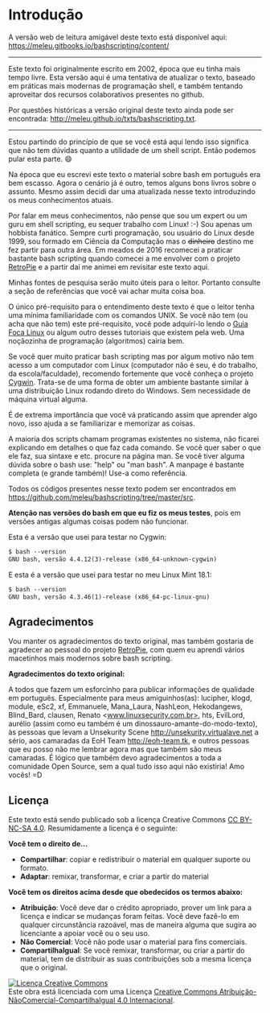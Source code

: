 # Introdução

A versão web de leitura amigável deste texto está disponível aqui: https://meleu.gitbooks.io/bashscripting/content/

---

Este texto foi originalmente escrito em 2002, época que eu tinha mais tempo
livre. Esta versão aqui é uma tentativa de atualizar o texto, baseado em práticas
mais modernas de programação shell, e também tentando aproveitar
dos recursos colaborativos presentes no github.

Por questões históricas a versão original deste texto ainda pode ser encontrada:
http://meleu.github.io/txts/bashscripting.txt.

---


Estou partindo do princípio de que se você está aqui lendo isso significa
que não tem dúvidas quanto a utilidade de um shell script. Então podemos
pular esta parte. :smile:

Na época que eu escrevi este texto o material sobre bash em português era
bem escasso. Agora o cenário já é outro, temos alguns bons livros sobre o
assunto. Mesmo assim decidi dar uma atualizada nesse texto introduzindo
os meus conhecimentos atuais.

Por falar em meus conhecimentos, não pense que sou um expert ou um guru em 
shell scripting, eu sequer trabalho com Linux! :-) Sou apenas um
hobbista fanático. Sempre curti programação, sou usuário do Linux desde 1999,
sou formado em Ciência da Computação mas o ~~dinheiro~~ destino me fez partir
para outra área. Em meados de 2016 recomecei a praticar bastante bash scripting
quando comecei a me envolver com o projeto [RetroPie](https://retropie.org.uk/)
e a partir daí me animei em revisitar este texto aqui.

Minhas fontes de pesquisa serão muito úteis para o leitor. Portanto consulte a
seção de referências que você vai achar muita coisa boa.

O único pré-requisito para o entendimento deste texto é que o leitor
tenha uma mínima familiaridade com os comandos UNIX. Se você não tem (ou acha
que não tem) este pré-requisito, você pode adquirí-lo lendo o [Guia Foca Linux](http://www.guiafoca.org/)
ou algum outro desses tutoriais que existem pela web. Uma noçãozinha de
programação (algoritmos) cairia bem.

Se você quer muito praticar bash scripting mas por algum motivo não tem acesso
a um computador com Linux (computador não é seu, é do trabalho, da
escola/faculdade), recomendo fortemente que você conheça o projeto [Cygwin](https://www.cygwin.com/).
Trata-se de uma forma de obter um ambiente bastante similar à uma distribuição
Linux rodando direto do Windows. Sem necessidade de máquina virtual alguma.

É de extrema importância que você vá praticando assim que aprender algo novo, isso ajuda a se familiarizar e memorizar as coisas.

A maioria dos scripts chamam programas existentes no sistema, não
ficarei explicando em detalhes o que faz cada comando. Se você quer
saber o que ele
faz, sua sintaxe e etc. procure na página man. Se você tiver alguma
dúvida sobre o bash use: "help" ou "man bash". A manpage é bastante
completa (e grande também)! Use-a como referência.

Todos os códigos presentes nesse texto podem ser encontrados em https://github.com/meleu/bashscripting/tree/master/src.

**Atenção nas versões do bash em que eu fiz os meus testes**, pois em versões antigas
algumas coisas podem não funcionar. 

Esta é a versão que usei para testar no Cygwin:

```txt
$ bash --version
GNU bash, versão 4.4.12(3)-release (x86_64-unknown-cygwin)
```

E esta é a versão que usei para testar no meu Linux Mint 18.1:

```txt
$ bash --version
GNU bash, versão 4.3.46(1)-release (x86_64-pc-linux-gnu)
```

## Agradecimentos

Vou manter os agradecimentos do texto original, mas também gostaria de agradecer
ao pessoal do projeto [RetroPie](https://retropie.org.uk/), com quem eu aprendi
vários macetinhos mais modernos sobre bash scripting.

**Agradecimentos do texto original:**

A todos que fazem um esforcinho para publicar informações
de qualidade em português. Especialmente para meus amiguinhos(as): lucipher, klogd, module, eSc2,
xf, Emmanuele, Mana_Laura, NashLeon, Hekodangews, Blind_Bard, clausen,
Renato <www.linuxsecurity.com.br>, hts, EvilLord, aurélio (assim como eu
também é um dinossauro-amante-do-modo-texto), às pessoas que levam a
Unsekurity Scene <http://unsekurity.virtualave.net> a sério, aos camaradas
da EoH Team <http://eoh-team.tk>, e outros pessoas que eu posso não me
lembrar agora mas que também são meus camaradas. É lógico que também devo
agradecimentos a toda a comunidade Open Source, sem a qual tudo isso aqui
não existiria! Amo vocês! =D

## Licença

Este texto está sendo publicado sob a licença Creative Commons
[CC BY-NC-SA 4.0](https://creativecommons.org/licenses/by-nc-sa/4.0/deed.pt_BR).
Resumidamente a licença é o seguinte:

**Você tem o direito de...**

- **Compartilhar**: copiar e redistribuir o material em qualquer suporte ou formato.
- **Adaptar**: remixar, transformar, e criar a partir do material

**Você tem os direitos acima desde que obedecidos os termos abaixo:**

- **Atribuição**: Você deve dar o crédito apropriado, prover um link para
a licença e indicar se mudanças foram feitas. Você deve fazê-lo em
qualquer circunstância razoável, mas de maneira alguma que sugira ao
licenciante a apoiar você ou o seu uso.
- **Não Comercial**: Você não pode usar o material para fins comerciais.
- **CompartilhaIgual**: Se você remixar, transformar, ou criar a partir
do material, tem de distribuir as suas contribuições sob a mesma
licença que o original. 

<a rel="license" href="http://creativecommons.org/licenses/by-nc-sa/4.0/"><img alt="Licença Creative Commons" style="border-width:0" src="https://i.creativecommons.org/l/by-nc-sa/4.0/88x31.png" /></a><br />Este obra está licenciada com uma Licença <a rel="license" href="http://creativecommons.org/licenses/by-nc-sa/4.0/">Creative Commons Atribuição-NãoComercial-CompartilhaIgual 4.0 Internacional</a>.
